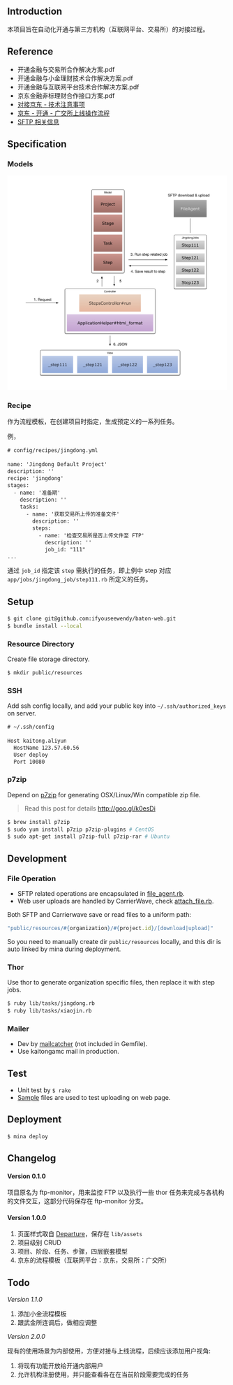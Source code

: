 ## Introduction

本项目旨在自动化开通与第三方机构（互联网平台、交易所）的对接过程。

## Reference

+ 开通金融与交易所合作解决方案.pdf
+ 开通金融与小金理财技术合作解决方案.pdf
+ 开通金融与互联网平台技术合作解决方案.pdf
+ 京东金融非标理财合作接口方案.pdf
+ [对接京东 - 技术注意事项](https://quip.com/WLduAlYbiBPH)
+ [京东 - 开通 - 广交所上线操作流程](https://quip.com/ClscABmJ9SGn)
+ [SFTP 相关信息](https://quip.com/FjxaAkaag8LR)

## Specification

### Models

![structure.v1](doc/structure.v1.png)

### Recipe

作为流程模板，在创建项目时指定，生成预定义的一系列任务。

例，

```
# config/recipes/jingdong.yml

name: 'Jingdong Default Project'
description: ''
recipe: 'jingdong'
stages:
  - name: '准备期'
    description: ''
    tasks:
      - name: '获取交易所上传的准备文件'
        description: ''
        steps:
          - name: '检查交易所是否上传文件至 FTP'
            description: ''
            job_id: "111"
...
```

通过 `job_id` 指定该 `step` 需执行的任务，即上例中 step 对应 `app/jobs/jingdong_job/step111.rb` 所定义的任务。

## Setup

```sh
$ git clone git@github.com:ifyouseewendy/baton-web.git
$ bundle install --local
```

### Resource Directory

Create file storage directory.

```sh
$ mkdir public/resources
```

### SSH

Add ssh config locally, and add your public key into `~/.ssh/authorized_keys` on server.

```
# ~/.ssh/config

Host kaitong.aliyun
  HostName 123.57.60.56
  User deploy
  Port 10080
```

### p7zip

Depend on [p7zip](https://wiki.archlinux.org/index.php/P7zip) for generating OSX/Linux/Win compatible zip file.

> Read this post for details http://goo.gl/k0esDi

```sh
$ brew install p7zip
$ sudo yum install p7zip p7zip-plugins # CentOS
$ sudo apt-get install p7zip-full p7zip-rar # Ubuntu
```

## Development

### File Operation

+ SFTP related operations are encapsulated in [file_agent.rb](/app/jobs/file_agent.rb).
+ Web user uploads are handled by CarrierWave, check [attach_file.rb](app/models/attach_file.rb).

Both SFTP and Carrierwave save or read files to a uniform path:

```ruby
"public/resources/#{organization}/#{project.id}/[download|upload]"
```

So you need to manually create dir `public/resources` locally, and this dir is auto linked by mina during deployment.

### Thor

Use thor to generate organization specific files, then replace it with step jobs.

```sh
$ ruby lib/tasks/jingdong.rb
$ ruby lib/tasks/xiaojin.rb
```

### Mailer

+ Dev by [mailcatcher](http://mailcatcher.me/) (not included in Gemfile).
+ Use kaitongamc mail in production.


## Test

+ Unit test by `$ rake`
+ [Sample](samples/) files are used to test uploading on web page.


## Deployment

```sh
$ mina deploy
```


## Changelog

#### Version 0.1.0

项目原名为 ftp-monitor，用来监控 FTP 以及执行一些 thor 任务来完成与各机构的文件交互，这部分代码保存在 ftp-monitor 分支。

#### Version 1.0.0

1. 页面样式取自 [Departure](https://tryblocks.com/departure/index.html)，保存在 `lib/assets`
1. 项目级别 CRUD
2. 项目、阶段、任务、步骤，四层嵌套模型
3. 京东的流程模板（互联网平台：京东，交易所：广交所）

## Todo

*Version 1.1.0*

1. 添加小金流程模板
2. 跟武金所连调后，做相应调整

*Version 2.0.0*

现有的使用场景为内部使用，方便对接与上线流程，后续应该添加用户视角:

1. 将现有功能开放给开通内部用户
2. 允许机构注册使用，并只能查看各在在当前阶段需要完成的任务
